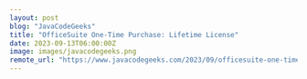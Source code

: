 ```yaml
---
layout: post
blog: "JavaCodeGeeks"
title: "OfficeSuite One-Time Purchase: Lifetime License"
date: 2023-09-13T06:00:00Z
image: images/javacodegeeks.png
remote_url: "https://www.javacodegeeks.com/2023/09/officesuite-one-time-purchase-lifetime-license.html"
---
```

